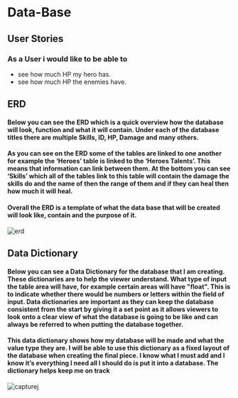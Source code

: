 # Data-Base

## User Stories
### As a User i would like to be able to 
* see how much HP my hero has.
* see how much HP the enemies have.



## ERD
#### Below you can see the ERD which is a quick overview how the database will look, function and what it will contain. Under each of the database titles there are multiple Skills, ID, HP, Damage and many others. 

#### As you can see on the ERD some of the tables are linked to one another for example the ‘Heroes’ table is linked to the ‘Heroes Talents’. This means that information can link between them. At the bottom you can see ‘Skills’ which all of the tables link to this table will contain the damage the skills do and the name of then the range of them and if they can heal then how much it will heal. 

#### Overall the ERD is a template of what the data base that will be created will look like, contain and the purpose of it. 

![erd](https://user-images.githubusercontent.com/31927415/38618274-053038a2-3d91-11e8-9251-edfaf95ff7e1.JPG)

## Data Dictionary
#### Below you can see a Data Dictionary for the database that I am creating. These dictionaries are to help the viewer understand. What type of input the table area will have, for example certain areas will have "float". This is to indicate whether there would be numbers or letters within the field of input. Data dictionaries are important as they can keep the database consistent from the start by giving it a set point as it allows viewers to look onto a clear view of what the database is going to be like and can always be referred to when putting the database together.

#### This data dictionary shows how my database will be made and what the value type they are. I will be able to use this dictionary as a fixed layout of the database when creating the final piece. I know what I must add and I know it’s everything I need all I should do is put it into a database. The dictionary helps keep me on track    

![capturej](https://user-images.githubusercontent.com/31927415/38619040-2b3d5f64-3d93-11e8-86ab-8a4a1660edae.JPG)
